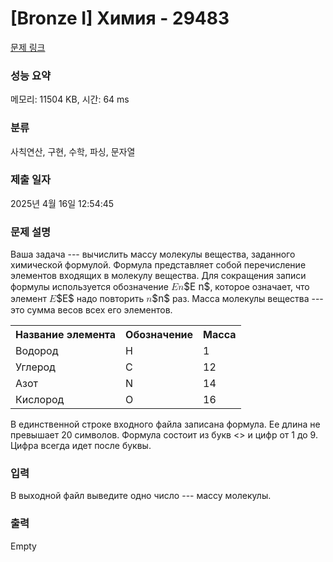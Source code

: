 # [Bronze I] Химия - 29483 

[문제 링크](https://www.acmicpc.net/problem/29483) 

### 성능 요약

메모리: 11504 KB, 시간: 64 ms

### 분류

사칙연산, 구현, 수학, 파싱, 문자열

### 제출 일자

2025년 4월 16일 12:54:45

### 문제 설명

<p>Ваша задача --- вычислить массу молекулы вещества, заданного химической формулой. Формула представляет собой перечисление элементов входящих в молекулу вещества. Для сокращения записи формулы используется обозначение <mjx-container class="MathJax" jax="CHTML" style="font-size: 109%; position: relative;"><mjx-math class="MJX-TEX" aria-hidden="true"><mjx-mi class="mjx-i"><mjx-c class="mjx-c1D438 TEX-I"></mjx-c></mjx-mi><mjx-mi class="mjx-i"><mjx-c class="mjx-c1D45B TEX-I"></mjx-c></mjx-mi></mjx-math><mjx-assistive-mml unselectable="on" display="inline"><math xmlns="http://www.w3.org/1998/Math/MathML"><mi>E</mi><mi>n</mi></math></mjx-assistive-mml><span aria-hidden="true" class="no-mathjax mjx-copytext">$E n$</span></mjx-container>, которое означает, что элемент <mjx-container class="MathJax" jax="CHTML" style="font-size: 109%; position: relative;"><mjx-math class="MJX-TEX" aria-hidden="true"><mjx-mi class="mjx-i"><mjx-c class="mjx-c1D438 TEX-I"></mjx-c></mjx-mi></mjx-math><mjx-assistive-mml unselectable="on" display="inline"><math xmlns="http://www.w3.org/1998/Math/MathML"><mi>E</mi></math></mjx-assistive-mml><span aria-hidden="true" class="no-mathjax mjx-copytext">$E$</span></mjx-container> надо повторить <mjx-container class="MathJax" jax="CHTML" style="font-size: 109%; position: relative;"><mjx-math class="MJX-TEX" aria-hidden="true"><mjx-mi class="mjx-i"><mjx-c class="mjx-c1D45B TEX-I"></mjx-c></mjx-mi></mjx-math><mjx-assistive-mml unselectable="on" display="inline"><math xmlns="http://www.w3.org/1998/Math/MathML"><mi>n</mi></math></mjx-assistive-mml><span aria-hidden="true" class="no-mathjax mjx-copytext">$n$</span></mjx-container> раз. Масса молекулы вещества --- это сумма весов всех его элементов.</p>

<table class="table table-bordered th-center td-center table-center-30">
	<tbody>
		<tr>
			<th>Название элемента</th>
			<th>Обозначение</th>
			<th>Масса</th>
		</tr>
		<tr>
			<td>Водород</td>
			<td>H</td>
			<td>1</td>
		</tr>
		<tr>
			<td>Углерод</td>
			<td>C</td>
			<td>12</td>
		</tr>
		<tr>
			<td>Азот</td>
			<td>N</td>
			<td>14</td>
		</tr>
		<tr>
			<td>Кислород</td>
			<td>O</td>
			<td>16</td>
		</tr>
	</tbody>
</table>

<p>В единственной строке входного файла записана формула. Ее длина не превышает 20 символов. Формула состоит из букв <<CHNO>> и цифр от 1 до 9. Цифра всегда идет после буквы.</p>

### 입력 

 <p>В выходной файл выведите одно число --- массу молекулы.</p>

### 출력 

 Empty

